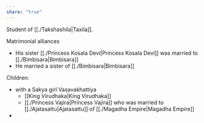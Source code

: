 ```yaml
---
share: "true"
---
```



Student of [[./Takshashila|Taxila]]. 

Matrimonial alliances
- His sister [[./Princess Kosala Devi|Princess Kosala Devi]] was married to [[./Bimbisara|Bimbisara]] 
- He married a sister of [[./Bimbisara|Bimbisara]]

Children:
- with a Sakya girl Vasavakhattiya
	- [[King Virudhaka|King Virudhaka]] 
	- [[./Princess Vajira|Princess Vajira]] who was married to [[./Ajatasattu|Ajatasattu]] of [[./Magadha Empire|Magadha Empire]]
- 